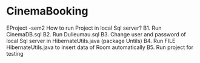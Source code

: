 # CinemaBooking
EProject -sem2
How to run Project in local Sql server?
B1. Run CinemaDB.sql
B2. Run Dulieumau.sql
B3. Change user and password of local Sql server in HibernateUtils.java (package Untils)
B4. Run FILE HibernateUtils.java to insert data of Room automatically
B5. Run project for testing

